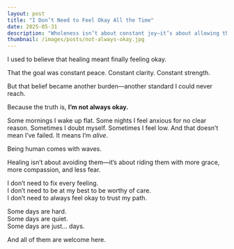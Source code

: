 ```yaml
---
layout: post
title: "I Don’t Need to Feel Okay All the Time"
date: 2025-05-31
description: "Wholeness isn’t about constant joy—it’s about allowing the full range of being human."
thumbnail: /images/posts/not-always-okay.jpg
---
```


I used to believe that healing meant finally feeling okay.

That the goal was constant peace. Constant clarity. Constant strength.

But that belief became another burden—another standard I could never reach.

Because the truth is, **I’m not always okay.**

Some mornings I wake up flat. Some nights I feel anxious for no clear reason. Sometimes I doubt myself. Sometimes I feel low. And that doesn’t mean I’ve failed. It means I’m *alive*.

Being human comes with waves.

Healing isn’t about avoiding them—it’s about riding them with more grace, more compassion, and less fear.

I don’t need to fix every feeling.  
I don’t need to be at my best to be worthy of care.  
I don’t need to always feel okay to trust my path.

Some days are hard.  
Some days are quiet.  
Some days are just… days.

And all of them are welcome here.
